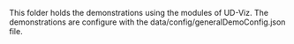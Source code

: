 This folder holds the demonstrations using the modules of UD-Viz.
The demonstrations are configure with the data/config/generalDemoConfig.json file.
